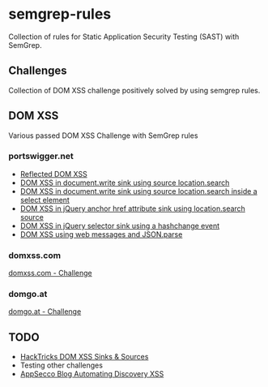 # semgrep-rules

Collection of rules for Static Application Security Testing (SAST) with SemGrep.

## Challenges

Collection of DOM XSS challenge positively solved by using semgrep rules.

## DOM XSS

Various passed DOM XSS Challenge with SemGrep rules

### portswigger.net

+ [Reflected DOM XSS](https://portswigger.net/web-security/cross-site-scripting/dom-based/lab-dom-xss-reflected)
+ [DOM XSS in document.write sink using source location.search](https://portswigger.net/web-security/cross-site-scripting/dom-based/lab-document-write-sink)
+ [DOM XSS in document.write sink using source location.search inside a select element](https://portswigger.net/web-security/cross-site-scripting/dom-based/lab-document-write-sink-inside-select-element)
+ [DOM XSS in jQuery anchor href attribute sink using location.search source](https://portswigger.net/web-security/cross-site-scripting/dom-based/lab-jquery-href-attribute-sink)
+ [DOM XSS in jQuery selector sink using a hashchange event](https://portswigger.net/web-security/cross-site-scripting/dom-based/lab-jquery-selector-hash-change-event)
+ [DOM XSS using web messages and JSON.parse](https://portswigger.net/web-security/dom-based/controlling-the-web-message-source/lab-dom-xss-using-web-messages-and-json-parse)

### domxss.com

[domxss.com - Challenge ](http://www.domxss.com/domxss/01_Basics/00_simple_noHead.html)

### domgo.at

[domgo.at - Challenge](https://domgo.at/cxss/intro)

## TODO

+ [HackTricks DOM XSS Sinks & Sources](https://book.hacktricks.xyz/pentesting-web/xss-cross-site-scripting/dom-xss)
+ Testing other challenges
+ [AppSecco Blog Automating Discovery XSS](https://blog.appsecco.com/automating-discovery-and-exploiting-dom-client-xss-vulnerabilities-using-sboxr-part-3-2ea910dfb429)
